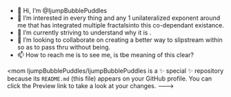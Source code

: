 - 👋 Hi, I’m @IjumpBubblePuddles 
- 👀 I’m interested in every thing and any 1 unilateralized exponent around me that has integrated multiple fractalsinto this co-dependant existance.
- 🌱 I’m currently striving to understand why it is .
- 💞️ I’m looking to collaborate on creating a better way to slipstream within so as to pass thru without being.
- 📫 How to reach me is to see me, is tbe meaning of this clear?

<mom
IjumpBubblePuddles/IjumpBubblePuddles is a ✨ special ✨ repository because its `README.md` (this file) appears on your GitHub profile.
You can click the Preview link to take a look at your changes.
--->
